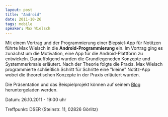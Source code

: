 ```yaml
---
layout: post
title: "Android"
date: 2011-10-26
tags: mobile
speaker: Max Wielsch
---
```


Mit einem Vortrag und der Programmierung einer Biepsiel-App für Notitzen führte Max Wielsch in die **Android-Programmierung** ein. Im Vortrag ging es zunächst um die Motivation, eine App für die Android-Plattform zu entwickeln. Darauffolgend wurden die Grundlegeneden Konzepte und Systemmerkmale erläutert. Nach der Theorie folgte die Praxis. Max Wielsch programmierte schließlich Schritt für Schritte eine "kleine" Notitz-App wobei die theoretischen Konzepte in der Praxis erläutert wurden.

Die Präsentation und das Beispielprojekt können auf seinem [Blog](http://max-wielsch.blogspot.de/2011/10/android-der-vortrag-in-der-java-user.html) heruntergeladen werden.

Datum: 26.10.2011 - 19:00 uhr

Treffpunkt: DSER (Steinstr. 11, 02826 Görlitz)
